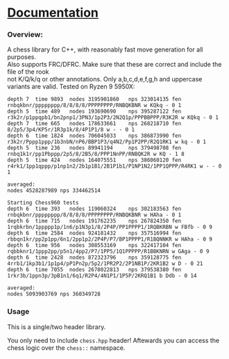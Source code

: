 # [Documentation](https://disservin.github.io/chess-library/)

### Overview:

A chess library for C++, with reasonably fast move generation for all purposes.  
Also supports FRC/DFRC. Make sure that these are correct and include the file of the rook  
not K/Q/k/q or other annotations. Only a,b,c,d,e,f,g,h and uppercase variants are valid.
Tested on Ryzen 9 5950X:

```
depth 7  time 9893  nodes 3195901860   nps 323014135 fen rnbqkbnr/pppppppp/8/8/8/8/PPPPPPPP/RNBQKBNR w KQkq - 0 1
depth 5  time 489   nodes 193690690    nps 395287122 fen r3k2r/p1ppqpb1/bn2pnp1/3PN3/1p2P3/2N2Q1p/PPPBBPPP/R3K2R w KQkq - 0 1
depth 7  time 665   nodes 178633661    nps 268218710 fen 8/2p5/3p4/KP5r/1R3p1k/8/4P1P1/8 w - - 0 1
depth 6  time 1824  nodes 706045033    nps 386873990 fen r3k2r/Pppp1ppp/1b3nbN/nP6/BBP1P3/q4N2/Pp1P2PP/R2Q1RK1 w kq - 0 1
depth 5  time 236   nodes 89941194     nps 379498708 fen rnbq1k1r/pp1Pbppp/2p5/8/2B5/8/PPP1NnPP/RNBQK2R w KQ - 1 8
depth 5  time 424   nodes 164075551    nps 386060120 fen r4rk1/1pp1qppp/p1np1n2/2b1p1B1/2B1P1b1/P1NP1N2/1PP1QPPP/R4RK1 w - - 0 1

averaged:
nodes 4528287989 nps 334462514

Starting Chess960 tests
depth 6  time 393   nodes 119060324    nps 302183563 fen rnbqkbnr/pppppppp/8/8/8/8/PPPPPPPP/RNBQKBNR w HAha - 0 1
depth 6  time 715   nodes 191762235    nps 267824350 fen 1rqbkrbn/1ppppp1p/1n6/p1N3p1/8/2P4P/PP1PPPP1/1RQBKRBN w FBfb - 0 9
depth 6  time 2584  nodes 924181432    nps 357516994 fen rbbqn1kr/pp2p1pp/6n1/2pp1p2/2P4P/P7/BP1PPPP1/R1BQNNKR w HAha - 0 9
depth 6  time 956   nodes 308553169    nps 322417104 fen rqbbknr1/1ppp2pp/p5n1/4pp2/P7/1PP5/1Q1PPPPP/R1BBKNRN w GAga - 0 9
depth 6  time 2428  nodes 872323796    nps 359128775 fen 4rrb1/1kp3b1/1p1p4/pP1Pn2p/5p2/1PR2P2/2P1NB1P/2KR1B2 w D - 0 21
depth 6  time 7055  nodes 2678022813   nps 379538380 fen 1rkr3b/1ppn3p/3pB1n1/6q1/R2P4/4N1P1/1P5P/2KRQ1B1 b Ddb - 0 14

averaged:
nodes 5093903769 nps 360349728
```

### Usage

This is a single/two header library.

You only need to include `chess.hpp` header!
Aftewards you can access the chess logic over the `chess::` namespace.
